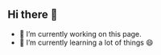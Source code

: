 ## Hi there 👋
- 🔭 I’m currently working on this page.
- 🌱 I’m currently learning a lot of things 😄
<!--
**carlosolimando/carlosolimando** is a ✨ _special_ ✨ repository because its `README.md` (this file) appears on your GitHub profile.

Here are some ideas to get you started:

- 🔭 I’m currently working on this page.
- 🌱 I’m currently learning a lot of things 😄
-->

